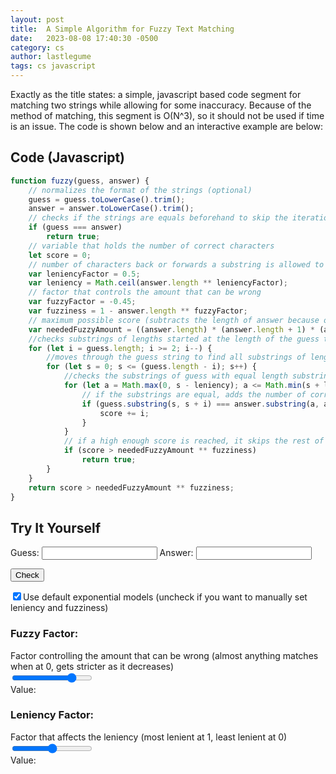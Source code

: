 ```yaml
---
layout: post
title:  A Simple Algorithm for Fuzzy Text Matching
date:   2023-08-08 17:40:30 -0500
category: cs
author: lastlegume
tags: cs javascript
---
```


<script defer src="assets/scripts/fuzzy.js"></script>

Exactly as the title states: a simple, javascript based code segment for matching two strings while allowing for some inaccuracy. Because of the method of matching, this segment is O(N^3), so it should not be used if time is an issue. The code is shown below and an interactive example are below:

## Code (Javascript) 

```javascript
function fuzzy(guess, answer) {
    // normalizes the format of the strings (optional)
    guess = guess.toLowerCase().trim();
    answer = answer.toLowerCase().trim();
    // checks if the strings are equals beforehand to skip the iteration if unnecessary
    if (guess === answer)
        return true;
    // variable that holds the number of correct characters
    let score = 0;
    // number of characters back or forwards a substring is allowed to be before being counted as nonexistent.
    var leniencyFactor = 0.5;
    var leniency = Math.ceil(answer.length ** leniencyFactor);
    // factor that controls the amount that can be wrong
    var fuzzyFactor = -0.45;
    var fuzziness = 1 - answer.length ** fuzzyFactor;
    // maximum possible score (subtracts the length of answer because one character substrings are not being checked)
    var neededFuzzyAmount = ((answer.length) * (answer.length + 1) * (answer.length + 2)) / 6 - answer.length;
    //checks substrings of lengths started at the length of the guess to a length of 2 
    for (let i = guess.length; i >= 2; i--) {
        //moves through the guess string to find all substrings of length i
        for (let s = 0; s <= (guess.length - i); s++) {
            //checks the substrings of guess with equal length substrings in answer from the same index - leniency to the same index + leniency
            for (let a = Math.max(0, s - leniency); a <= Math.min(s + leniency, answer.length - i); a++) {
                // if the substrings are equal, adds the number of correct characters (the length of the substring) to the score
                if (guess.substring(s, s + i) === answer.substring(a, a + i)) {
                    score += i;
                }
            }
            // if a high enough score is reached, it skips the rest of the program
            if (score > neededFuzzyAmount ** fuzziness)
                return true;
        }
    }
    return score > neededFuzzyAmount ** fuzziness;
}
```

## Try It Yourself

Guess: <input type = "text" id = "guess">
Answer: <input type = "text" id = "answer">

<button id = "check" >Check</button><br>
<p id="reply"></p>


<input type="checkbox" id = "exponentialCheck" checked>Use default exponential models (uncheck if you want to manually set leniency and fuzziness) 

<div class = "exponential">

<h3> Fuzzy Factor: </h3>
Factor controlling the amount that can be wrong (almost anything matches when at 0, gets stricter as it decreases)
<br>
<input type = "range" id = "fuzzyf" min = "-2" max = 0 step = ".05" value = "-0.45"><br>
Value: <output id = "fuzzyFIndicator"></output>


<h3> Leniency Factor: </h3>
Factor that affects the leniency (most lenient at 1, least lenient at 0)<br>
<input type = "range" id = "leniencyf" min = 0 max = 1 step = ".05" value = "0.5"><br>
Value: <output id = "leniencyFIndicator"></output>

</div>

<div class = "manual" style = "display:none;">
  
<h3> Fuzziness: </h3>
Controls the amount that can be wrong (0 being that almost anything matches, 1 being that only the exactly correct string works)<br>
<input type = "range" id = "fuzzy" min = 0 max = 1 step = ".05" value = "0.6"><br>

Value: <output id = "fuzzyIndicator"></output>


<h3> Leniency: </h3>
Number of characters away from the correct location a substring can be while still being counted (0 means that substrings must be in the exact same location between both strings)<br>
<input type = "range" id = "leniency" min = 0 max = 6 step = 1 value = 2><br>

Value: <output id = "leniencyIndicator"></output>

</div>

<br>